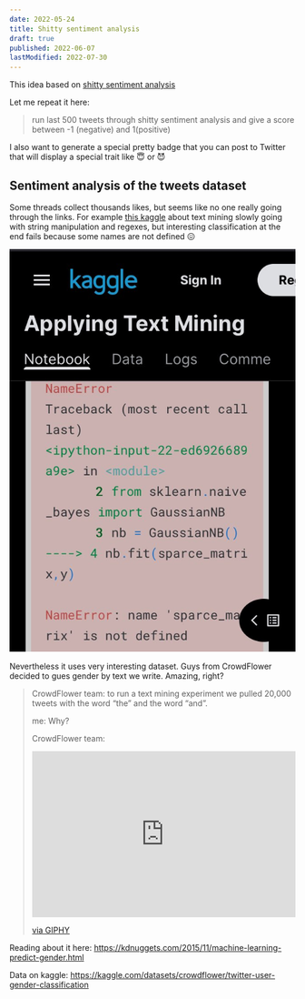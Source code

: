 ```yaml
---
date: 2022-05-24
title: Shitty sentiment analysis
draft: true
published: 2022-06-07
lastModified: 2022-07-30
---
```


This idea based on [shitty sentiment analysis](https://twitter.com/ImZackAdams/status/1526378770277576704)

Let me repeat it here:

> run last 500 tweets through shitty sentiment analysis and give a score between -1 (negative) and 1(positive)

I also want to generate a special pretty badge that you can post to Twitter that will display a special trait like 😇 or 😈

## Sentiment analysis of the tweets dataset

Some threads collect thousands likes, but seems like no one really going through the links. For example [this kaggle](https://www.kaggle.com/code/kanncaa1/applying-text-mining/notebook) about text mining slowly going with string manipulation and regexes, but interesting classification at the end fails because some names are not defined 😖

![error in the notebook](./kaggle-applying-text-mining-error.jpg)

Nevertheless it uses very interesting dataset. Guys from CrowdFlower decided to gues gender by text we write. Amazing, right?

> CrowdFlower team: to run a text mining experiment we pulled 20,000 tweets with the word “the” and the word “and”.
>
> me: Why?
>
> CrowdFlower team:
> <div style="width:100%;height:0;padding-bottom:63%;position:relative;"><iframe src="https://giphy.com/embed/8GclDP2l4qbx6" width="100%" height="100%" style="position:absolute" frameBorder="0" class="giphy-embed" allowFullScreen></iframe></div><p><a href="https://giphy.com/gifs/lol-gif-shrugging-shrug-8GclDP2l4qbx6">via GIPHY</a></p>

Reading about it here: https://kdnuggets.com/2015/11/machine-learning-predict-gender.html

Data on kaggle: https://kaggle.com/datasets/crowdflower/twitter-user-gender-classification